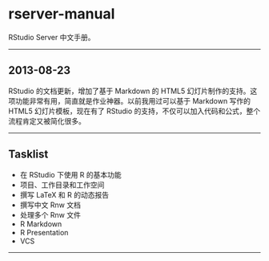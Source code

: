 # rserver-manual

RStudio Server 中文手册。

---


## 2013-08-23

RStudio 的文档更新，增加了基于 Markdown 的 HTML5 幻灯片制作的支持。这项功能非常有用，简直就是作业神器。以前我用过可以基于 Markdown 写作的 HTML5 幻灯片模板，现在有了 RStudio 的支持，不仅可以加入代码和公式，整个流程肯定又被简化很多。

---

## Tasklist

* 在 RStudio 下使用 R 的基本功能
 * 项目、工作目录和工作空间
* 撰写 LaTeX 和 R 的动态报告 
 * 撰写中文 Rnw 文档
 * 处理多个 Rnw 文件
* R Markdown
* R Presentation
* VCS

---